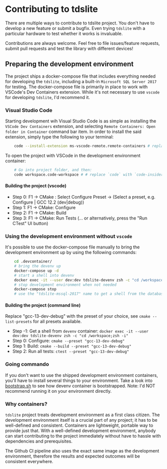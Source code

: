 # Contributing to tdslite

There are multiple ways to contribute to tdslite project. You don't have to develop a new feature or submit a bugfix. Even trying `tdslite` with a particular hardware to test whether it works is invaluable.

Contributions are always welcome. Feel free to file issues/feature requests, submit pull requests and test the library with different devices!

## Preparing the development environment

The project ships a docker-compose file that includes everything needed for developing the `tdslite`, including a built-in `Microsoft SQL Server 2017` for testing. The docker-compose file is primarily in place to work with VSCode's Dev Containers extension. While it's not necessary to use `vscode` for developing `tdslite`, I'd recommend it.

### Visual Studio Code

Starting development wih Visual Studio Code is as simple as installing the `VSCode Dev Containers` extension, and selecting `Remote Containers: Open folder in Container` command bar item. In order to install the said extension, simply type the following to your terminal:

```bash
    code --install-extension ms-vscode-remote.remote-containers # replace `code` with `code-insiders` if you're on the insider build
```

To open the project with VSCode in the development environment container:

```bash
    # Go into project folder, and then:
    code workspace.code-workspace # # replace `code` with `code-insiders` if you're on the insider build
```

#### Building the project (vscode)

- Step 0: F1 -> CMake : Select Configure Preset -> (Select a preset, e.g. Configure | GCC 12.2 (dev|debug))
- Step 1: F1 -> CMake: Configure
- Step 2: F1 -> CMake: Build
- Step 3: F1 -> CMake: Run Tests (... or alternatively, press the "Run CTest" UI button)

### Using the development environment without `vscode`

It's possible to use the docker-compose file manually to bring the development environment up by using the following commands:

```bash
    cd .devcontainer/
    # bring the devenv up
    docker-compose up -d
    # start a shell into devenv
    docker exec -it --user dev:dev tdslite-devenv zsh -c "cd /workspace;zsh -i"
    # stop development environment when not needed
    docker-compose stop
    # use the "tdslite-mssql-2017" name to get a shell from the database server instead.
```

#### Building the project (command line)

Replace "gcc-13-dev-debug" with the preset of your choice, see `cmake --list-presets` for all presets available.

- Step -1: Get a shell from `devenv` container: `docker exec -it --user dev:dev tdslite-devenv zsh -c "cd /workspace;zsh -i"`
- Step 0: Configure: `cmake --preset "gcc-13-dev-debug"`
- Step 1: Build: `cmake --build --preset "gcc-13-dev-debug"`
- Step 2: Run all tests: `ctest --preset "gcc-13-dev-debug"`

### Going commando

If you don't want to use the shipped development environment containers, you'll have to install several things to your environment. Take a look into [bootstrap.sh](.docker/devenv/bootstrap.sh) to see how devenv container is bootstrapped. Note: I'd NOT recommend running it on your environment directly.

### Why containers?

`tdslite` project treats development environment as a first class citizen. The development environment itself is a crucial part of any project; it has to be well-defined and consistent. Containers are lightweight, portable way to provide just that. With a well-defined development environment, anybody can start contributing to the project immediately without have to hassle with dependencies and prerequisites.

The Github CI pipeline also uses the exact same image as the development environment, therefore the results and expected outcomes will be consistent everywhere.
